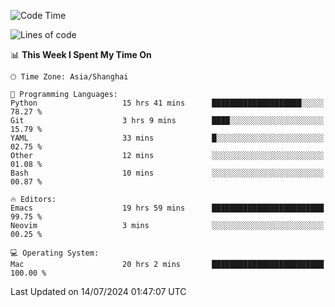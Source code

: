 <!--START_SECTION:waka-->
![Code Time](http://img.shields.io/badge/Code%20Time-2%2C065%20hrs%2028%20mins-blue)

![Lines of code](https://img.shields.io/badge/From%20Hello%20World%20I%27ve%20Written-308.1%20thousand%20lines%20of%20code-blue)

📊 **This Week I Spent My Time On** 

```text
🕑︎ Time Zone: Asia/Shanghai

💬 Programming Languages: 
Python                   15 hrs 41 mins      ████████████████████░░░░░   78.27 % 
Git                      3 hrs 9 mins        ████░░░░░░░░░░░░░░░░░░░░░   15.79 % 
YAML                     33 mins             █░░░░░░░░░░░░░░░░░░░░░░░░   02.75 % 
Other                    12 mins             ░░░░░░░░░░░░░░░░░░░░░░░░░   01.08 % 
Bash                     10 mins             ░░░░░░░░░░░░░░░░░░░░░░░░░   00.87 % 

🔥 Editors: 
Emacs                    19 hrs 59 mins      █████████████████████████   99.75 % 
Neovim                   3 mins              ░░░░░░░░░░░░░░░░░░░░░░░░░   00.25 % 

💻 Operating System: 
Mac                      20 hrs 2 mins       █████████████████████████   100.00 % 
```


 Last Updated on 14/07/2024 01:47:07 UTC
<!--END_SECTION:waka-->
